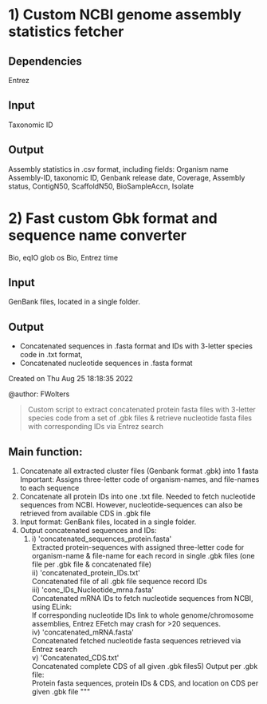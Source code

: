 # 1) Custom NCBI genome assembly statistics fetcher

## Dependencies
Entrez

## Input
Taxonomic ID

## Output
Assembly statistics in .csv format, including fields:
Organism name
Assembly-ID, 
taxonomic ID, 
Genbank release date, 
Coverage, 
Assembly status, 
ContigN50, 
ScaffoldN50, 
BioSampleAccn,
Isolate 

 
# 2) Fast custom Gbk format and sequence name converter

Bio, eqIO
glob
os
Bio, Entrez
time

## Input
GenBank files, located in a single folder.

## Output
- Concatenated sequences in .fasta format and IDs with 3-letter species code in .txt format, 
- Concatenated nucleotide sequences in .fasta format


Created on Thu Aug 25 18:18:35 2022  
  
@author: FWolters
  
  
> Custom script to extract concatenated protein fasta files with 3-letter species code from a set of .gbk files & retrieve nucleotide fasta files with corresponding IDs via Entrez search  
  
  
  
 ## Main function: 
 1) Concatenate all extracted cluster files (Genbank format .gbk) into 1 fasta    Important: Assigns three-letter code of organism-names, and file-names to each sequence 
 2) Concatenate all protein IDs into one .txt file. Needed to fetch nucleotide sequences from NCBI.    However, nucleotide-sequences can also be retrieved from available CDS in .gbk file 
 3) Input format: GenBank files, located in a single folder. 
 4) Output concatenated sequences and IDs:       
	 1) i) 'concatenated_sequences_protein.fasta'  
            Extracted protein-sequences with assigned three-letter code for organism-name &            file-name for each record in single .gbk files (one file per .gbk file & concatenated file)  
            ii) 'concatenated_protein_IDs.txt'            
            Concatenated file of all .gbk file sequence record IDs       
            iii) 'conc_IDs_Nucleotide_mrna.fasta'            
            Concatenated mRNA IDs to fetch nucleotide sequences from NCBI, using ELink:            
            If corresponding nucleotide IDs link to whole genome/chromosome assemblies,            Entrez EFetch may crash for >20 sequences.        
            iv) 'concatenated_mRNA.fasta'  
            Concatenated fetched nucleotide fasta sequences retrieved via Entrez search       
             v) 'Concatenated_CDS.txt'            
             Concatenated complete CDS of all given .gbk files5) Output per .gbk file:  
          Protein fasta sequences, protein IDs & CDS, and location on CDS per given .gbk file """  
